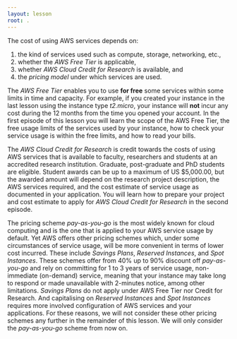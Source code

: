 ```yaml
---
layout: lesson
root: .
---
```

The cost of using AWS services depends on:
1. the kind of services used such as compute, storage, networking, etc., 
2. whether the *AWS Free Tier* is applicable, 
3. whether *AWS Cloud Credit for Research* is available, and 
4. the *pricing model* under which services are used.

The *AWS Free Tier* enables you to use **for free** some services within some limits in time and capacity. For example, if you created your instance in the last lesson using the instance type *t2.micro*, your instance will **not** incur any cost during the 12 months from the time you opened your account. In the first episode of this lesson you will learn the scope of the AWS Free Tier, the free usage limits of the services used by your instance, how to check your service usage is within the free limits, and how to read your bills. 

The *AWS Cloud Credit for Research*  is credit towards the costs of using AWS services that is available to faculty, researchers and students at an accredited research institution. Graduate, post-graduate and PhD students are eligible. Student awards can be up to a maximum of US $5,000.00, but the awarded amount will depend on the research project description, the AWS services required, and the cost estimate  of service usage as documented in your application. You will learn how to prepare your project and cost estimate to apply for *AWS Cloud Credit for Research* in the second episode.

The pricing scheme *pay-as-you-go* is the most widely known for cloud computing and is the one that is applied to your AWS service usage by default. Yet AWS offers other pricing schemes which, under some circumstances of service usage, will be more convenient in terms of lower cost incurred. These include *Savings Plans*, *Reserved Instances*, and *Spot Instances*. These schemes offer from 40% up to 90% discount off *pay-as-you-go* and rely on committing for 1 to 3 years of service usage, non-immediate (on-demand) service, meaning that your instance may take long to respond or made unavailable with 2-minutes notice, among other limitations. *Savings Plans* do not apply under AWS Free Tier nor Credit for Research.  And capitalising on *Reserved Instances* and *Spot Instances* requires more involved configuration of AWS services and your applications. For these reasons, we will not consider these other pricing schemes any further in the remainder of this lesson. We will only consider the *pay-as-you-go* scheme from now on. 


